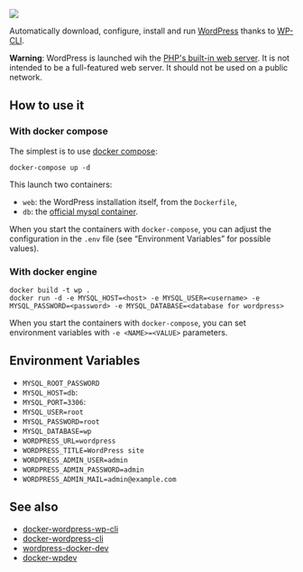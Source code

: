 [![](https://badge.imagelayers.io/mbovel/wordpress-autoinstall:latest.svg)](https://imagelayers.io/?images=mbovel/wordpress-autoinstall:latest 'Get your own badge on imagelayers.io')

Automatically download, configure, install and run [WordPress](https://wordpress.org) thanks to [WP-CLI](http://wp-cli.org).

**Warning**: WordPress is launched wih the [PHP's built-in web server](http://php.net/manual/en/features.commandline.webserver.php). It is not intended to be a full-featured web server. It should not be used on a public network.

## How to use it

### With docker compose

The simplest is to use [docker compose](https://docs.docker.com/compose/):

	docker-compose up -d

This launch two containers:

- `web`: the WordPress installation itself, from the `Dockerfile`,
- `db`: the [official mysql container](https://hub.docker.com/_/mysql/).

When you start the containers with `docker-compose`, you can adjust the configuration in the `.env` file (see “Environment Variables” for possible values).

### With docker engine
	
	docker build -t wp .
	docker run -d -e MYSQL_HOST=<host> -e MYSQL_USER=<username> -e MYSQL_PASSWORD=<password> -e MYSQL_DATABASE=<database for wordpress>

When you start the containers with `docker-compose`, you can set environment variables with `-e <NAME>=<VALUE>` parameters.

## Environment Variables

- `MYSQL_ROOT_PASSWORD`
- `MYSQL_HOST=db`: 
- `MYSQL_PORT=3306`: 
- `MYSQL_USER=root`
- `MYSQL_PASSWORD=root`
- `MYSQL_DATABASE=wp`
- `WORDPRESS_URL=wordpress`
- `WORDPRESS_TITLE=WordPress site`
- `WORDPRESS_ADMIN_USER=admin`
- `WORDPRESS_ADMIN_PASSWORD=admin`
- `WORDPRESS_ADMIN_MAIL=admin@example.com`

## See also

- [docker-wordpress-wp-cli](https://github.com/conetix/docker-wordpress-wp-cli)
- [docker-wordpress-cli](https://github.com/KaiHofstetter/docker-wordpress-cli)
- [wordpress-docker-dev](https://github.com/gravityrail/wordpress-docker-dev)
- [docker-wpdev](https://github.com/dz0ny/docker-wpdev)

